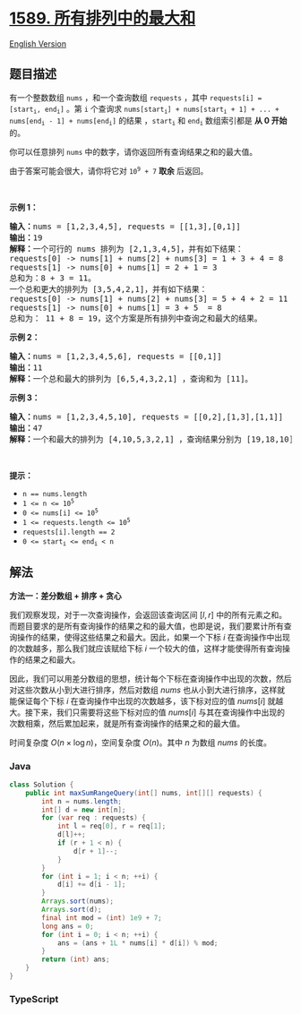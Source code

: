 # [1589. 所有排列中的最大和](https://leetcode.cn/problems/maximum-sum-obtained-of-any-permutation)

[English Version](/solution/1500-1599/1589.Maximum%20Sum%20Obtained%20of%20Any%20Permutation/README_EN.md)

## 题目描述

<!-- 这里写题目描述 -->

<p>有一个整数数组&nbsp;<code>nums</code>&nbsp;，和一个查询数组&nbsp;<code>requests</code>&nbsp;，其中&nbsp;<code>requests[i] = [start<sub>i</sub>, end<sub>i</sub>]</code>&nbsp;。第&nbsp;<code>i</code>&nbsp;个查询求&nbsp;<code>nums[start<sub>i</sub>] + nums[start<sub>i</sub> + 1] + ... + nums[end<sub>i</sub> - 1] + nums[end<sub>i</sub>]</code>&nbsp;的结果&nbsp;，<code>start<sub>i</sub></code> 和&nbsp;<code>end<sub>i</sub></code>&nbsp;数组索引都是 <strong>从 0 开始</strong> 的。</p>

<p>你可以任意排列 <code>nums</code>&nbsp;中的数字，请你返回所有查询结果之和的最大值。</p>

<p>由于答案可能会很大，请你将它对&nbsp;<code>10<sup>9</sup> + 7</code>&nbsp;<strong>取余</strong>&nbsp;后返回。</p>

<p>&nbsp;</p>

<p><strong>示例 1：</strong></p>

<pre><strong>输入：</strong>nums = [1,2,3,4,5], requests = [[1,3],[0,1]]
<strong>输出：</strong>19
<strong>解释：</strong>一个可行的 nums 排列为 [2,1,3,4,5]，并有如下结果：
requests[0] -&gt; nums[1] + nums[2] + nums[3] = 1 + 3 + 4 = 8
requests[1] -&gt; nums[0] + nums[1] = 2 + 1 = 3
总和为：8 + 3 = 11。
一个总和更大的排列为 [3,5,4,2,1]，并有如下结果：
requests[0] -&gt; nums[1] + nums[2] + nums[3] = 5 + 4 + 2 = 11
requests[1] -&gt; nums[0] + nums[1] = 3 + 5  = 8
总和为： 11 + 8 = 19，这个方案是所有排列中查询之和最大的结果。
</pre>

<p><strong>示例 2：</strong></p>

<pre><strong>输入：</strong>nums = [1,2,3,4,5,6], requests = [[0,1]]
<strong>输出：</strong>11
<strong>解释：</strong>一个总和最大的排列为 [6,5,4,3,2,1] ，查询和为 [11]。</pre>

<p><strong>示例 3：</strong></p>

<pre><strong>输入：</strong>nums = [1,2,3,4,5,10], requests = [[0,2],[1,3],[1,1]]
<strong>输出：</strong>47
<strong>解释：</strong>一个和最大的排列为 [4,10,5,3,2,1] ，查询结果分别为 [19,18,10]。</pre>

<p>&nbsp;</p>

<p><strong>提示：</strong></p>

<ul>
	<li><code>n == nums.length</code></li>
	<li><code>1 &lt;= n &lt;= 10<sup>5</sup></code></li>
	<li><code>0 &lt;= nums[i]&nbsp;&lt;= 10<sup>5</sup></code></li>
	<li><code>1 &lt;= requests.length &lt;=&nbsp;10<sup>5</sup></code></li>
	<li><code>requests[i].length == 2</code></li>
	<li><code>0 &lt;= start<sub>i</sub>&nbsp;&lt;= end<sub>i</sub>&nbsp;&lt;&nbsp;n</code></li>
</ul>

## 解法

**方法一：差分数组 + 排序 + 贪心**

我们观察发现，对于一次查询操作，会返回该查询区间 $[l, r]$ 中的所有元素之和。而题目要求的是所有查询操作的结果之和的最大值，也即是说，我们要累计所有查询操作的结果，使得这些结果之和最大。因此，如果一个下标 $i$ 在查询操作中出现的次数越多，那么我们就应该赋给下标 $i$ 一个较大的值，这样才能使得所有查询操作的结果之和最大。

因此，我们可以用差分数组的思想，统计每个下标在查询操作中出现的次数，然后对这些次数从小到大进行排序，然后对数组 $nums$ 也从小到大进行排序，这样就能保证每个下标 $i$ 在查询操作中出现的次数越多，该下标对应的值 $nums[i]$ 就越大。接下来，我们只需要将这些下标对应的值 $nums[i]$ 与其在查询操作中出现的次数相乘，然后累加起来，就是所有查询操作的结果之和的最大值。

时间复杂度 $O(n \times \log n)$，空间复杂度 $O(n)$。其中 $n$ 为数组 $nums$ 的长度。

### **Java**

```java
class Solution {
    public int maxSumRangeQuery(int[] nums, int[][] requests) {
        int n = nums.length;
        int[] d = new int[n];
        for (var req : requests) {
            int l = req[0], r = req[1];
            d[l]++;
            if (r + 1 < n) {
                d[r + 1]--;
            }
        }
        for (int i = 1; i < n; ++i) {
            d[i] += d[i - 1];
        }
        Arrays.sort(nums);
        Arrays.sort(d);
        final int mod = (int) 1e9 + 7;
        long ans = 0;
        for (int i = 0; i < n; ++i) {
            ans = (ans + 1L * nums[i] * d[i]) % mod;
        }
        return (int) ans;
    }
}
```

### **TypeScript**
